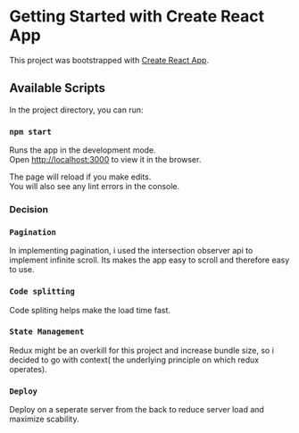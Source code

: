 # Getting Started with Create React App

This project was bootstrapped with [Create React App](https://github.com/facebook/create-react-app).

## Available Scripts

In the project directory, you can run:

### `npm start`

Runs the app in the development mode.\
Open [http://localhost:3000](http://localhost:3000) to view it in the browser.

The page will reload if you make edits.\
You will also see any lint errors in the console.

### Decision

### `Pagination`

In implementing pagination, i used the intersection observer api to implement infinite scroll. Its makes the app easy to scroll and therefore easy to use.


### `Code splitting`

Code spliting helps make the load time fast.

### `State Management`

Redux might be an overkill for this project and increase bundle size, so i decided to go with context( the underlying principle on which redux operates).

### `Deploy`

Deploy on a seperate server from the back to reduce server load and maximize scability.
